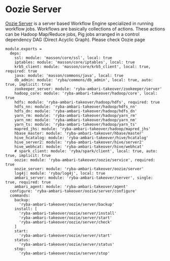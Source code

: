 
# Oozie Server

[Oozie Server][Oozie] is a server based Workflow Engine specialized in running workflow jobs.
Workflows are basically collections of actions.
These actions can be  Hadoop Map/Reduce jobs, Pig jobs arranged in a control dependency DAG (Direct Acyclic Graph).
Please check Oozie page

    module.exports =
      deps:
        ssl: module: 'masson/core/ssl', local: true
        iptables: module: 'masson/core/iptables', local: true
        krb5_client: module: 'masson/core/krb5_client', local: true, required: true
        java: module: 'masson/commons/java', local: true
        db_admin: module: 'ryba/commons/db_admin', local: true, auto: true, implicit: true
        zookeeper_server: module: 'ryba-ambari-takeover/zookeeper/server'
        hadoop_core: module: 'ryba-ambari-takeover/hadoop/core', local: true
        hdfs: module: 'ryba-ambari-takeover/hadoop/hdfs', required: true
        hdfs_nn: module: 'ryba-ambari-takeover/hadoop/hdfs_nn'
        hdfs_dn: module: 'ryba-ambari-takeover/hadoop/hdfs_dn'
        yarn_rm: module: 'ryba-ambari-takeover/hadoop/yarn_rm'
        yarn_nm: module: 'ryba-ambari-takeover/hadoop/yarn_nm'
        yarn_ts: module: 'ryba-ambari-takeover/hadoop/yarn_ts'
        mapred_jhs: module: 'ryba-ambari-takeover/hadoop/mapred_jhs'
        hbase_master: module: 'ryba-ambari-takeover/hbase/master'
        hive_hcatalog: module: 'ryba-ambari-takeover/hive/hcatalog'
        hive_server2: module: 'ryba-ambari-takeover/hive/server2'
        hive_webhcat: module: 'ryba-ambari-takeover/hive/webhcat'
        # spark_client: module: 'ryba/spark/client', local: true, auto: true, implicit: true
        oozie: module: 'ryba-ambari-takeover/oozie/service', required: true
        oozie_server: module: 'ryba-ambari-takeover/oozie/server'
        log4j: module: 'ryba/log4j', local: true
        ambari_server: module: 'ryba-ambari-takeover/server', single: true, required: true
        ambari_agent: module: 'ryba-ambari-takeover/agent'
      configure: 'ryba-ambari-takeover/oozie/server/configure'
      commands:
        backup:
          'ryba-ambari-takeover/oozie/server/backup'
        install: [
          'ryba-ambari-takeover/oozie/server/install'
          'ryba-ambari-takeover/oozie/server/start'
          'ryba-ambari-takeover/oozie/server/check'
        ]
        start:
          'ryba-ambari-takeover/oozie/server/start'
        status:
          'ryba-ambari-takeover/oozie/server/status'
        stop:
          'ryba-ambari-takeover/oozie/server/stop'

[Oozie]: https://oozie.apache.org/docs/3.1.3-incubating/index.html
